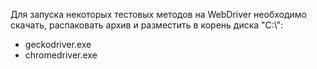 Для запуска некоторых тестовых методов на WebDriver необходимо скачать, распаковать архив и разместить в корень диска "С:\\":
  - geckodriver.exe
  - chromedriver.exe
